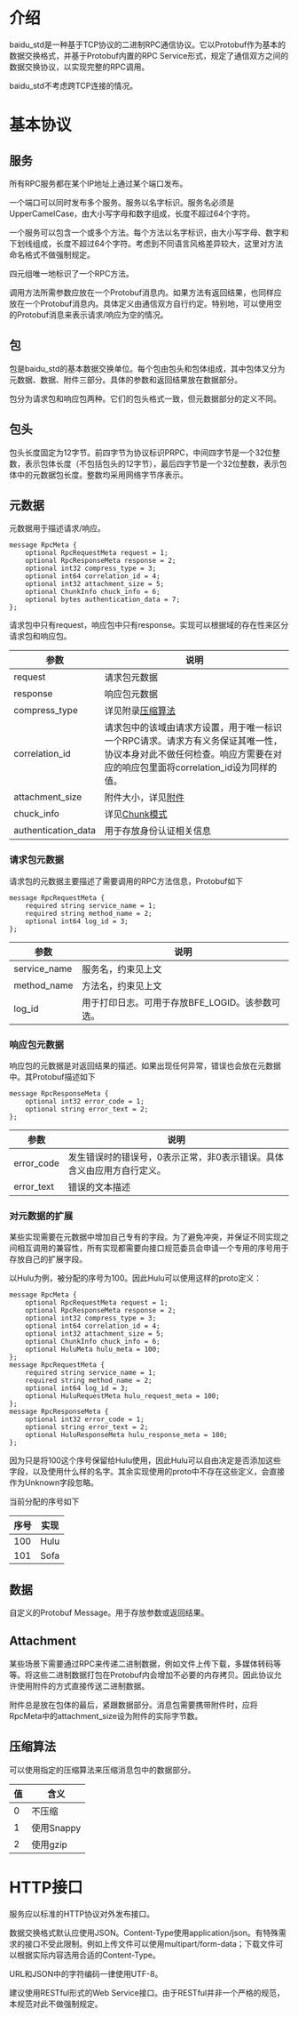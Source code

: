 # 介绍

baidu_std是一种基于TCP协议的二进制RPC通信协议。它以Protobuf作为基本的数据交换格式，并基于Protobuf内置的RPC Service形式，规定了通信双方之间的数据交换协议，以实现完整的RPC调用。

baidu_std不考虑跨TCP连接的情况。

# 基本协议

## 服务

所有RPC服务都在某个IP地址上通过某个端口发布。

一个端口可以同时发布多个服务。服务以名字标识。服务名必须是UpperCamelCase，由大小写字母和数字组成，长度不超过64个字符。

一个服务可以包含一个或多个方法。每个方法以名字标识，由大小写字母、数字和下划线组成，长度不超过64个字符。考虑到不同语言风格差异较大，这里对方法命名格式不做强制规定。

四元组唯一地标识了一个RPC方法。

调用方法所需参数应放在一个Protobuf消息内。如果方法有返回结果，也同样应放在一个Protobuf消息内。具体定义由通信双方自行约定。特别地，可以使用空的Protobuf消息来表示请求/响应为空的情况。

## 包

包是baidu_std的基本数据交换单位。每个包由包头和包体组成，其中包体又分为元数据、数据、附件三部分。具体的参数和返回结果放在数据部分。

包分为请求包和响应包两种。它们的包头格式一致，但元数据部分的定义不同。

## 包头

包头长度固定为12字节。前四字节为协议标识PRPC，中间四字节是一个32位整数，表示包体长度（不包括包头的12字节），最后四字节是一个32位整数，表示包体中的元数据包长度。整数均采用网络字节序表示。

## 元数据

元数据用于描述请求/响应。

```
message RpcMeta {
    optional RpcRequestMeta request = 1;
    optional RpcResponseMeta response = 2;
    optional int32 compress_type = 3;
    optional int64 correlation_id = 4;
    optional int32 attachment_size = 5;
    optional ChunkInfo chuck_info = 6;
    optional bytes authentication_data = 7;
};
```

请求包中只有request，响应包中只有response。实现可以根据域的存在性来区分请求包和响应包。

| 参数                  | 说明                                       |
| ------------------- | ---------------------------------------- |
| request             | 请求包元数据                                   |
| response            | 响应包元数据                                   |
| compress_type       | 详见附录[压缩算法](#compress_algorithm)          |
| correlation_id      | 请求包中的该域由请求方设置，用于唯一标识一个RPC请求。请求方有义务保证其唯一性，协议本身对此不做任何检查。响应方需要在对应的响应包里面将correlation_id设为同样的值。 |
| attachment_size     | 附件大小，详见[附件](#attachment)                 |
| chuck_info          | 详见[Chunk模式](#chunk-mode)                 |
| authentication_data | 用于存放身份认证相关信息                             |

### 请求包元数据

请求包的元数据主要描述了需要调用的RPC方法信息，Protobuf如下

```
message RpcRequestMeta {
    required string service_name = 1; 
    required string method_name = 2;
    optional int64 log_id = 3; 
};
```

| 参数           | 说明                           |
| ------------ | ---------------------------- |
| service_name | 服务名，约束见上文                    |
| method_name  | 方法名，约束见上文                    |
| log_id       | 用于打印日志。可用于存放BFE_LOGID。该参数可选。 |

### 响应包元数据

响应包的元数据是对返回结果的描述。如果出现任何异常，错误也会放在元数据中。其Protobuf描述如下

```
message RpcResponseMeta { 
    optional int32 error_code = 1; 
    optional string error_text = 2; 
};
```

| 参数         | 说明                                   |
| ---------- | ------------------------------------ |
| error_code | 发生错误时的错误号，0表示正常，非0表示错误。具体含义由应用方自行定义。 |
| error_text | 错误的文本描述                              |

### 对元数据的扩展

某些实现需要在元数据中增加自己专有的字段。为了避免冲突，并保证不同实现之间相互调用的兼容性，所有实现都需要向接口规范委员会申请一个专用的序号用于存放自己的扩展字段。

以Hulu为例，被分配的序号为100。因此Hulu可以使用这样的proto定义：

```
message RpcMeta {
    optional RpcRequestMeta request = 1;
    optional RpcResponseMeta response = 2;
    optional int32 compress_type = 3;
    optional int64 correlation_id = 4;
    optional int32 attachment_size = 5;
    optional ChunkInfo chuck_info = 6;
    optional HuluMeta hulu_meta = 100;
};
message RpcRequestMeta {
    required string service_name = 1; 
    required string method_name = 2;
    optional int64 log_id = 3; 
    optional HuluRequestMeta hulu_request_meta = 100;
};
message RpcResponseMeta { 
    optional int32 error_code = 1; 
    optional string error_text = 2; 
    optional HuluResponseMeta hulu_response_meta = 100;
};
```

因为只是将100这个序号保留给Hulu使用，因此Hulu可以自由决定是否添加这些字段，以及使用什么样的名字。其余实现使用的proto中不存在这些定义，会直接作为Unknown字段忽略。

当前分配的序号如下

| 序号   | 实现   |
| ---- | ---- |
| 100  | Hulu |
| 101  | Sofa |

## 数据

自定义的Protobuf Message。用于存放参数或返回结果。

## Attachment

某些场景下需要通过RPC来传递二进制数据，例如文件上传下载，多媒体转码等等。将这些二进制数据打包在Protobuf内会增加不必要的内存拷贝。因此协议允许使用附件的方式直接传送二进制数据。

附件总是放在包体的最后，紧跟数据部分。消息包需要携带附件时，应将RpcMeta中的attachment_size设为附件的实际字节数。

## 压缩算法

可以使用指定的压缩算法来压缩消息包中的数据部分。

| 值    | 含义       |
| ---- | -------- |
| 0    | 不压缩      |
| 1    | 使用Snappy |
| 2    | 使用gzip   |

# HTTP接口

服务应以标准的HTTP协议对外发布接口。

数据交换格式默认应使用JSON。Content-Type使用application/json。有特殊需求的接口不受此限制。例如上传文件可以使用multipart/form-data；下载文件可以根据实际内容选用合适的Content-Type。

URL和JSON中的字符编码一律使用UTF-8。

建议使用RESTful形式的Web Service接口。由于RESTful并非一个严格的规范，本规范对此不做强制规定。